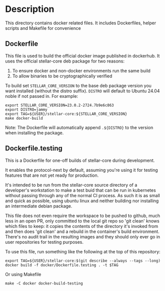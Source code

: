 # Description

This directory contains docker related files. It includes Dockerfiles,
helper scripts and Makefile for convenience

## Dockerfile

This file is used to build the official docker image published in dockerhub.
It uses the official stellar-core deb package for two reasons:
1. To ensure docker and non-docker environments run the same build
2. To allow binaries to be cryptographically verified

To build set `STELLAR_CORE_VERSION` to the base deb package version you want installed (without the distro suffix). `DISTRO` will default to Ubuntu 24.04 noble if not passed in.
For example:
```
export STELLAR_CORE_VERSION=23.0.2-2724.7b9e6c863
export DISTRO=jammy
export TAG=${USER}/stellar-core:${STELLAR_CORE_VERSION}
make docker-build
```

Note: The Dockerfile will automatically append `.${DISTRO}` to the version when installing the package.

## Dockerfile.testing

This is a Dockerfile for one-off builds of stellar-core during development.

It enables the protocol-next by default, assuming you're using it for
testing features that are not yet ready for production.

It's intended to be run from the stellar-core source directory of a
developer's workstation to make a test buid that can be run in kubernetes
without passing through any of the normal CI process. As such it is as small
and quick as possible, using ubuntu linux and neither building nor installing
an intermediate debian package.

This file does not even require the workspace to be pushed to github, much
less in an open PR, only committed to the local git repo so 'git clean' knows
which files to keep: it copies the contents of the directory it's invoked from
and then does 'git clean' and a rebuild in the container's build environment.
There's no audit trail in the resulting images and they should only ever go in
user repositories for testing purposes.

To use this file, run something like the following at the top of this repository:
```
export TAG=${USER}/stellar-core:$(git describe --always --tags --long)
docker build -f docker/Dockerfile.testing . -t $TAG
```

Or using Makefile
```
make -C docker docker-build-testing
```
